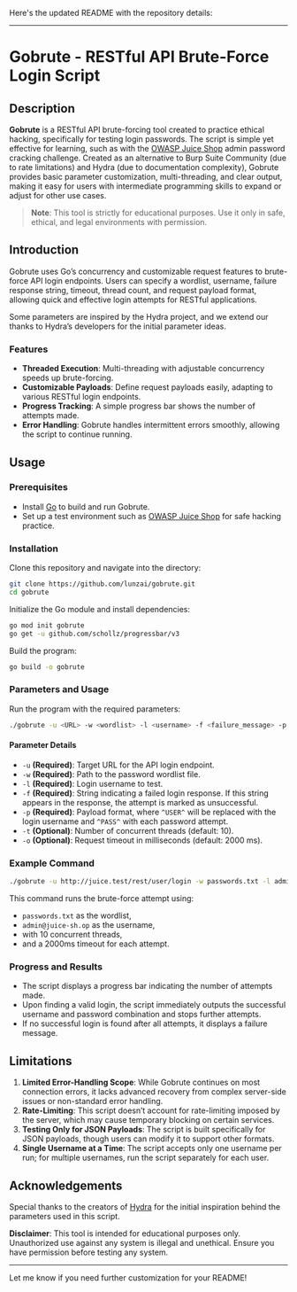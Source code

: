 Here's the updated README with the repository details:

---

# Gobrute - RESTful API Brute-Force Login Script

## Description
**Gobrute** is a RESTful API brute-forcing tool created to practice ethical hacking, specifically for testing login passwords. The script is simple yet effective for learning, such as with the [OWASP Juice Shop](https://owasp.org/www-project-juice-shop/) admin password cracking challenge. Created as an alternative to Burp Suite Community (due to rate limitations) and Hydra (due to documentation complexity), Gobrute provides basic parameter customization, multi-threading, and clear output, making it easy for users with intermediate programming skills to expand or adjust for other use cases.

> **Note**: This tool is strictly for educational purposes. Use it only in safe, ethical, and legal environments with permission.

## Introduction
Gobrute uses Go’s concurrency and customizable request features to brute-force API login endpoints. Users can specify a wordlist, username, failure response string, timeout, thread count, and request payload format, allowing quick and effective login attempts for RESTful applications.

Some parameters are inspired by the Hydra project, and we extend our thanks to Hydra’s developers for the initial parameter ideas.

### Features
- **Threaded Execution**: Multi-threading with adjustable concurrency speeds up brute-forcing.
- **Customizable Payloads**: Define request payloads easily, adapting to various RESTful login endpoints.
- **Progress Tracking**: A simple progress bar shows the number of attempts made.
- **Error Handling**: Gobrute handles intermittent errors smoothly, allowing the script to continue running.

## Usage
### Prerequisites
- Install [Go](https://go.dev/dl/) to build and run Gobrute.
- Set up a test environment such as [OWASP Juice Shop](https://owasp.org/www-project-juice-shop/) for safe hacking practice.

### Installation
Clone this repository and navigate into the directory:
```bash
git clone https://github.com/lunzai/gobrute.git
cd gobrute
```

Initialize the Go module and install dependencies:
```bash
go mod init gobrute
go get -u github.com/schollz/progressbar/v3
```

Build the program:
```bash
go build -o gobrute
```

### Parameters and Usage
Run the program with the required parameters:

```bash
./gobrute -u <URL> -w <wordlist> -l <username> -f <failure_message> -p <payload_format> -t <threads> -o <timeout>
```

#### Parameter Details
- `-u` **(Required)**: Target URL for the API login endpoint.
- `-w` **(Required)**: Path to the password wordlist file.
- `-l` **(Required)**: Login username to test.
- `-f` **(Required)**: String indicating a failed login response. If this string appears in the response, the attempt is marked as unsuccessful.
- `-p` **(Required)**: Payload format, where `^USER^` will be replaced with the login username and `^PASS^` with each password attempt.
- `-t` **(Optional)**: Number of concurrent threads (default: 10).
- `-o` **(Optional)**: Request timeout in milliseconds (default: 2000 ms).

### Example Command
```bash
./gobrute -u http://juice.test/rest/user/login -w passwords.txt -l admin@juice-sh.op -f "Invalid email or password." -p '{"email":"^USER^","password":"^PASS^"}' -t 10 -o 2000
```

This command runs the brute-force attempt using:
- `passwords.txt` as the wordlist,
- `admin@juice-sh.op` as the username,
- with 10 concurrent threads,
- and a 2000ms timeout for each attempt.

### Progress and Results
- The script displays a progress bar indicating the number of attempts made.
- Upon finding a valid login, the script immediately outputs the successful username and password combination and stops further attempts.
- If no successful login is found after all attempts, it displays a failure message.

## Limitations
1. **Limited Error-Handling Scope**: While Gobrute continues on most connection errors, it lacks advanced recovery from complex server-side issues or non-standard error handling.
2. **Rate-Limiting**: This script doesn’t account for rate-limiting imposed by the server, which may cause temporary blocking on certain services.
3. **Testing Only for JSON Payloads**: The script is built specifically for JSON payloads, though users can modify it to support other formats.
4. **Single Username at a Time**: The script accepts only one username per run; for multiple usernames, run the script separately for each user.

## Acknowledgements
Special thanks to the creators of [Hydra](https://github.com/vanhauser-thc/thc-hydra) for the initial inspiration behind the parameters used in this script.

**Disclaimer**: This tool is intended for educational purposes only. Unauthorized use against any system is illegal and unethical. Ensure you have permission before testing any system.

--- 

Let me know if you need further customization for your README!
